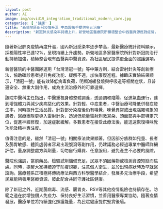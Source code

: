 ```yaml
---
layout: post
author: AI
image: img/covid19_integration_traditional_modern_care.jpg
categories: [ '健康' ]
title: "新營地區新冠疫情升溫 中西醫攜手提供多元治療"
description: "新冠肺炎感染率持續上升，新營地區醫療院所積極整合中西醫資源應對疫情，運用『台灣清冠一號』結合雷射針灸，協助患者提升免疫、緩解症狀並加速康復。中醫團隊強調個別化療程與專業評估，以減少副作用，並提供改善長新冠症狀的新方案。院方呼籲民眾善用醫療資源，持續配合防疫，同時注意腸病毒、流感等其他潛在疫情，全面守護社區健康。"
---
```

隨著新冠肺炎疫情再度升溫，國內新冠感染率逐步攀高，最新醫療統計資料顯示，採檢陽性率已達12%，呈現持續上升趨勢。新營地區多家醫療院所針對新冠防治行動持續加強，積極整合現有西醫與中醫資源，為社區居民提供更全面的照護選項。

新營醫院的中醫團隊運用「台灣清冠一號」等中藥方劑，結合雷射針灸等創新療法，協助確診患者提升免疫功能、緩解不適，加快康復進程。據臨床實驗結果顯示，「清冠一號」能有效降低病毒負荷，明顯減緩發燒與呼吸道等相關症狀，且普遍安全、無重大副作用，成為主流治療外的可靠選擇。

該院中醫科主任指出，中醫重視身體整體調養，透過調和陰陽、促進氣血運行，達到增強體力與減少疾病惡化的效果。針對輕、中症患者，中醫治療可降低併發症發生率，同時提升生活品質。針對部分染疫後仍有嗅覺、味覺異常或出現腦霧現象的患者，醫療團隊更導入雷射針灸，透過低能量雷射刺激耳朵、頭面部與手部特定穴位，促進神經修復，加速症狀緩解。多數患者在接受此療法後，能迅速恢復嗅味覺功能及精神專注度。

值得注意的是，雖然「清冠一號」相關療法效果顯著，但因部分族群如兒童、長者及腸胃敏感、體質虛弱者容易出現腹瀉等副作用，仍建議務必經過專業中醫師詳細評估，量身調整處方與劑量，切勿自行購買、任意服用，避免產生不必要的風險。

醫院也強調，當前藥品、檢驗試劑儲備充足，民眾不須因藥物或檢測資源短缺而焦慮。同時，提醒大家持續遵守防疫規範，注意個人衛生，並於出現症狀時及早就醫諮詢。醫療體系正積極將傳統療法與西方科學醫學結合，發展多元治療手段，希望民眾能夠善用醫療資源，彼此配合共同守護社區健康。

除了新冠之外，近期腸病毒、流感、腸胃炎、RSV等其他疫情風險也持續存在。防範之道在於增強個人免疫力、保持良好生活習慣，並善用醫療專業協助。隨著疫情發展，醫療單位將持續強化照護能量，為民眾健康提供堅實後盾。
